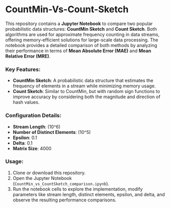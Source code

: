 # CountMin-Vs-Count-Sketch

This repository contains a **Jupyter Notebook** to compare two popular probabilistic data structures: **CountMin Sketch** and **Count Sketch**. Both algorithms are used for approximate frequency counting in data streams, offering memory-efficient solutions for large-scale data processing. The notebook provides a detailed comparison of both methods by analyzing their performance in terms of **Mean Absolute Error (MAE)** and **Mean Relative Error (MRE)**.

### Key Features:
- **CountMin Sketch**: A probabilistic data structure that estimates the frequency of elements in a stream while minimizing memory usage.
- **Count Sketch**: Similar to CountMin, but with random sign functions to improve accuracy by considering both the magnitude and direction of hash values.

### Configuration Details:
- **Stream Length**: \(10^6\)
- **Number of Distinct Elements**: \(10^5\)
- **Epsilon**: 0.1
- **Delta**: 0.1
- **Matrix Size**: 4000

### Usage:
1. Clone or download this repository.
2. Open the Jupyter Notebook (`CountMin_vs_CountSketch_comparison.ipynb`).
3. Run the notebook cells to explore the implementation, modify parameters like stream length, distinct elements, epsilon, and delta, and observe the resulting performance comparisons.
